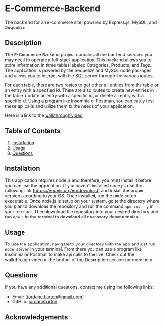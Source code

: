 # E-Commerce-Backend
The back end for an e-commerce site, powered by Express.js, MySQL, and Sequelize

## Description

The E-Commerce Backend project contains all the backend services you may need to operate a full-stack application. This backend allows you to store information in three tables labeled Categories, Products, and Tags. The application is powered by the Sequelize and MySQL node packages and allows you to interact with the SQL server through the various routes. 

For each table, there are two routes to get either all entries from the table or an entry with a specified id. There are also routes to create new entries in the table, update an entry with a specific id, or delete an entry with a specific id. Using a program like Insomnia or Postman, you can easily test these api calls and utilize them to the needs of your application.

Here is a link to the [walkthrough video](https://drive.google.com/file/d/1STppLpNNAPoEvWX9pd_Pclso5R1TOKEA/view)

## Table of Contents 
1. [Installation](#install)
2. [Usage](#usage)
3. [Questions](#questions)

## <a id='install'>Installation</a>

This application requires node.js and therefore, you must install it before you can use the application. If you haven't installed node.js, use the following link [https://nodejs.org/en/download] and install the proper version according to your OS. Once installed, run the node setup executable. Once node.js is setup on your system, go to the directory where you plan to download the repository and run the command `npm init -y` in your terminal. Then download the repository into your desired directory and run `npm i` in the terminal to download all necessary dependencies.

## <a id='usage'>Usage</a>

To use the application, navigate to your directory with the app and just run `node server` in your terminal. From there you can use a program like Insomnia or Postman to make api calls to the live. Check out the walkthrough video at the bottom of the Description section for more help.

## <a id='questions'>Questions</a>

If you have any additional questions, contact me using the following links:
- Email: [jordane.burton@gmail.com]
- GitHub: [jordaneburton](https://github.com/jordaneburton)

## Acknowledgements
